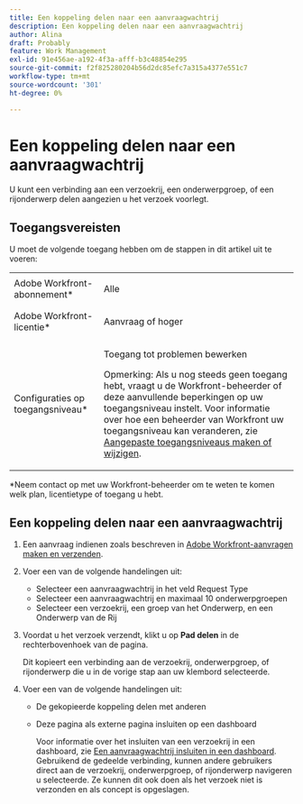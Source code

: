```yaml
---
title: Een koppeling delen naar een aanvraagwachtrij
description: Een koppeling delen naar een aanvraagwachtrij
author: Alina
draft: Probably
feature: Work Management
exl-id: 91e456ae-a192-4f3a-afff-b3c48854e295
source-git-commit: f2f825280204b56d2dc85efc7a315a4377e551c7
workflow-type: tm+mt
source-wordcount: '301'
ht-degree: 0%

---
```


# Een koppeling delen naar een aanvraagwachtrij

<!--
<p data-mc-conditions="QuicksilverOrClassic.Draft mode">(NOTE: article conditioned for QS only - hard code when linking it from classic, if needed)</p>
-->

U kunt een verbinding aan een verzoekrij, een onderwerpgroep, of een rijonderwerp delen aangezien u het verzoek voorlegt.

## Toegangsvereisten

U moet de volgende toegang hebben om de stappen in dit artikel uit te voeren:

<table style="table-layout:auto"> 
 <col> 
 <col> 
 <tbody> 
  <tr> 
   <td role="rowheader">Adobe Workfront-abonnement*</td> 
   <td> <p>Alle </p> </td> 
  </tr> 
  <tr> 
   <td role="rowheader">Adobe Workfront-licentie*</td> 
   <td> <p>Aanvraag of hoger</p> </td> 
  </tr> 
  <tr> 
   <td role="rowheader">Configuraties op toegangsniveau*</td> 
   <td> <p>Toegang tot problemen bewerken</p> <p>Opmerking: Als u nog steeds geen toegang hebt, vraagt u de Workfront-beheerder of deze aanvullende beperkingen op uw toegangsniveau instelt. Voor informatie over hoe een beheerder van Workfront uw toegangsniveau kan veranderen, zie <a href="../../../administration-and-setup/add-users/configure-and-grant-access/create-modify-access-levels.md" class="MCXref xref">Aangepaste toegangsniveaus maken of wijzigen</a>.</p> </td> 
  </tr> 
 </tbody> 
</table>

&#42;Neem contact op met uw Workfront-beheerder om te weten te komen welk plan, licentietype of toegang u hebt.

## Een koppeling delen naar een aanvraagwachtrij

1. Een aanvraag indienen zoals beschreven in [Adobe Workfront-aanvragen maken en verzenden](../../../manage-work/requests/create-requests/create-submit-requests.md).
1. Voer een van de volgende handelingen uit:

   * Selecteer een aanvraagwachtrij in het veld Request Type
   * Selecteer een aanvraagwachtrij en maximaal 10 onderwerpgroepen
   * Selecteer een verzoekrij, een groep van het Onderwerp, en een Onderwerp van de Rij

1. Voordat u het verzoek verzendt, klikt u op **Pad delen** in de rechterbovenhoek van de pagina.

   Dit kopieert een verbinding aan de verzoekrij, onderwerpgroep, of rijonderwerp die u in de vorige stap aan uw klembord selecteerde.

   <!--
   <p data-mc-conditions="QuicksilverOrClassic.Draft mode">(NOTE: does this step stay accurate?) </p>
   -->

1. Voer een van de volgende handelingen uit:

   * De gekopieerde koppeling delen met anderen
   * Deze pagina als externe pagina insluiten op een dashboard

      Voor informatie over het insluiten van een verzoekrij in een dashboard, zie [Een aanvraagwachtrij insluiten in een dashboard](../../../reports-and-dashboards/dashboards/creating-and-managing-dashboards/embed-request-queue-dashboard.md).
   Gebruikend de gedeelde verbinding, kunnen andere gebruikers direct aan de verzoekrij, onderwerpgroep, of rijonderwerp navigeren u selecteerde. Ze kunnen dit ook doen als het verzoek niet is verzonden en als concept is opgeslagen.
